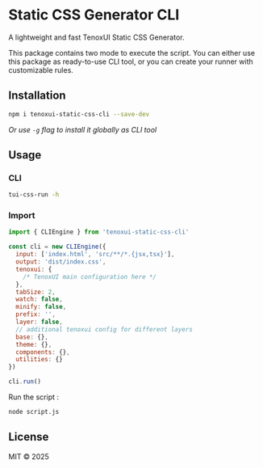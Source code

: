 # Static CSS Generator CLI

A lightweight and fast TenoxUI Static CSS Generator.

This package contains two mode to execute the script. You can either use this package as ready-to-use CLI tool, or you can create your runner with customizable rules.

## Installation

```bash
npm i tenoxui-static-css-cli --save-dev
```

_Or use `-g` flag to install it globally as CLI tool_

## Usage

### CLI

```bash
tui-css-run -h
```

### Import

```javascript
import { CLIEngine } from 'tenoxui-static-css-cli'

const cli = new CLIEngine({
  input: ['index.html', 'src/**/*.{jsx,tsx}'],
  output: 'dist/index.css',
  tenoxui: {
    /* TenoxUI main configuration here */
  },
  tabSize: 2,
  watch: false,
  minify: false,
  prefix: '',
  layer: false,
  // additional tenoxui config for different layers
  base: {},
  theme: {},
  components: {},
  utilities: {}
})

cli.run()
```

Run the script :

```bash
node script.js
```

## License

MIT © 2025
